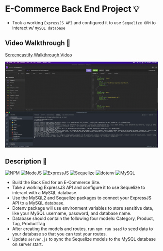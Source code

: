 # E-Commerce Back End Project 💡
- Took a working `ExpressJS API` and configured it to use `Sequelize ORM` to interact w/ `MySQL database`

## Video Walkthrough 🎥
<a href="https://watch.screencastify.com/v/CNmBrPyrZmVnKMTsIg4J">Screencastify Walkthrough Video</a>

<img src="./assets/images/E-Commerce.png">

## Description 📓
![NPM](https://img.shields.io/badge/NPM-%23000000.svg?style=for-the-badge&logo=npm&logoColor=white)
![NodeJS](https://img.shields.io/badge/node.js-6DA55F?style=for-the-badge&logo=node.js&logoColor=white)
![ExpressJS](https://img.shields.io/badge/express.js-6DA55F?style=for-the-badge&logo=node.js&logoColor=white)
![Sequelize](https://img.shields.io/badge/sequelize-6DA55F?style=for-the-badge&logo=node.js&logoColor=white)
![dotenv](https://img.shields.io/badge/dotenv-6DA55F?style=for-the-badge&logo=node.js&logoColor=white)
![MySQL](https://img.shields.io/badge/mysql-%2300f.svg?style=for-the-badge&logo=mysql&logoColor=white)

- Build the Back End for an E-Commerce Site. 
- Take a working ExpressJS API and configure it to use Sequelize to interact with a MySQL database.
- Use the MySQL2 and Sequelize packages to connect your ExpressJS API to a MySQL database.
- Dotenv package will use environment variables to store sensitive data, like your MySQL username, password, and database name.
- Database should contain the following four models: Category, Product, Tag, ProductTag
- After creating the models and routes, run `npm run seed` to seed data to your database so that you can test your routes.
- Update `server.js` to sync the Sequelize models to the MySQL database on server start.
